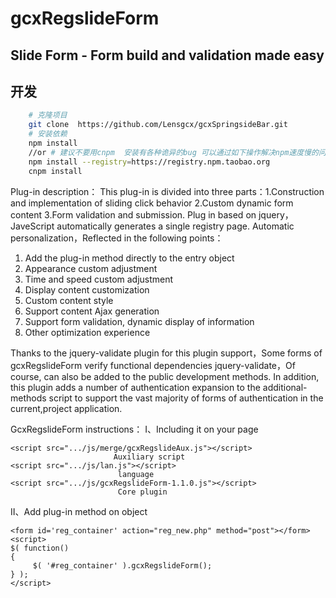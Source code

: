 # gcxRegslideForm  
## Slide Form - Form build and validation made easy
## 开发
```bash
    # 克隆项目
    git clone  https://github.com/Lensgcx/gcxSpringsideBar.git
    # 安装依赖
    npm install
    //or # 建议不要用cnpm  安装有各种诡异的bug 可以通过如下操作解决npm速度慢的问题
    npm install --registry=https://registry.npm.taobao.org
    cnpm install
```
Plug-in description：
This plug-in is divided into three parts：1.Construction and implementation of sliding click behavior 2.Custom dynamic form content 3.Form validation and submission.
Plug in based on jquery，JaveScript automatically generates a single registry page. Automatic personalization，Reflected in the following points：
1. Add the plug-in method directly to the entry object
2. Appearance custom adjustment
3. Time and speed custom adjustment
4. Display content customization
5. Custom content style
6. Support content Ajax generation
7. Support form validation, dynamic display of information
8. Other optimization experience

Thanks to the jquery-validate plugin for this plugin support，Some forms of gcxRegslideForm verify functional dependencies jquery-validate，Of 
course, can also be added to the public development methods.
In addition, this plugin adds a number of authentication expansion to the additional-methods script to support the vast majority of forms of authentication in the current,project application.

GcxRegslideForm instructions：
Ⅰ、Including it on your page
```javescript
<script src=".../js/merge/gcxRegslideAux.js"></script>                                        Auxiliary script   
<script src=".../js/lan.js"></script>                                                         language
<script src=".../js/gcxRegslideForm-1.1.0.js"></script>                                       Core plugin
```
Ⅱ、Add plug-in method on object
```javescript
<form id='reg_container' action="reg_new.php" method="post"></form>  
<script>  
$( function()  
{  
     $( '#reg_container' ).gcxRegslideForm();  
} );  
</script>  
```